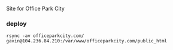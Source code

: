 Site for Office Park City

### deploy
`rsync -av officeparkcity.com/ gavin@104.236.84.210:/var/www/officeparkcity.com/public_html`